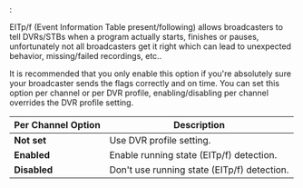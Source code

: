 :

EITp/f (Event Information Table present/following) allows broadcasters 
to tell DVRs/STBs when a program actually starts, finishes or pauses, 
unfortunately not all broadcasters get it right which can lead to 
unexpected behavior, missing/failed recordings, etc..

It is recommended that you only enable this option if you're absolutely 
sure your broadcaster sends the flags correctly and on time. 
You can set this option per channel or per DVR profile, 
enabling/disabling per channel overrides the DVR profile setting.

Per Channel Option    | Description
----------------------|------------
**Not set**           | Use DVR profile setting.
**Enabled**           | Enable running state (EITp/f) detection.
**Disabled**          | Don't use running state (EITp/f) detection.
